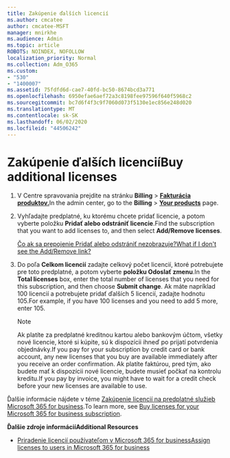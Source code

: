 ```yaml
---
title: Zakúpenie ďalších licencií
ms.author: cmcatee
author: cmcatee-MSFT
manager: mnirkhe
ms.audience: Admin
ms.topic: article
ROBOTS: NOINDEX, NOFOLLOW
localization_priority: Normal
ms.collection: Adm_O365
ms.custom:
- "530"
- "1400007"
ms.assetid: 75fdfd6d-cae7-40fd-bc50-8674bcd3a771
ms.openlocfilehash: 6950efae6aef72a3c8198fee97596f640f5968c2
ms.sourcegitcommit: bc7d6f4f3c9f7060d073f5130e1ec856e248d020
ms.translationtype: MT
ms.contentlocale: sk-SK
ms.lasthandoff: 06/02/2020
ms.locfileid: "44506242"
---
```

# <a name="buy-additional-licenses"></a><span data-ttu-id="17c07-102">Zakúpenie ďalších licencií</span><span class="sxs-lookup"><span data-stu-id="17c07-102">Buy additional licenses</span></span>

1. <span data-ttu-id="17c07-103">V Centre spravovania prejdite na stránku **Billing** \> **[Fakturácia produktov.](https://go.microsoft.com/fwlink/p/?linkid=842054)**</span><span class="sxs-lookup"><span data-stu-id="17c07-103">In the admin center, go to the **Billing** \> **[Your products](https://go.microsoft.com/fwlink/p/?linkid=842054)** page.</span></span>

2. <span data-ttu-id="17c07-104">Vyhľadajte predplatné, ku ktorému chcete pridať licencie, a potom vyberte položku **Pridať alebo odstrániť licencie**.</span><span class="sxs-lookup"><span data-stu-id="17c07-104">Find the subscription that you want to add licenses to, and then select **Add/Remove licenses**.</span></span>

    [<span data-ttu-id="17c07-105">Čo ak sa prepojenie Pridať alebo odstrániť nezobrazuje?</span><span class="sxs-lookup"><span data-stu-id="17c07-105">What if I don't see the Add/Remove link?</span></span>](https://docs.microsoft.com/microsoft-365/commerce/licenses/buy-licenses)

3. <span data-ttu-id="17c07-106">Do poľa **Celkom licencií** zadajte celkový počet licencií, ktoré potrebujete pre toto predplatné, a potom vyberte **položku Odoslať zmenu**.</span><span class="sxs-lookup"><span data-stu-id="17c07-106">In the **Total licenses** box, enter the total number of licenses that you need for this subscription, and then choose **Submit change**.</span></span> <span data-ttu-id="17c07-107">Ak máte napríklad 100 licencií a potrebujete pridať ďalších 5 licencií, zadajte hodnotu 105.</span><span class="sxs-lookup"><span data-stu-id="17c07-107">For example, if you have 100 licenses and you need to add 5 more, enter 105.</span></span>

    > [!NOTE]
    > <span data-ttu-id="17c07-108">Ak platíte za predplatné kreditnou kartou alebo bankovým účtom, všetky nové licencie, ktoré si kúpite, sú k dispozícii ihneď po prijatí potvrdenia objednávky.</span><span class="sxs-lookup"><span data-stu-id="17c07-108">If you pay for your subscription by credit card or bank account, any new licenses that you buy are available immediately after you receive an order confirmation.</span></span> <span data-ttu-id="17c07-109">Ak platíte faktúrou, pred tým, ako budete mať k dispozícii nové licencie, budete musieť počkať na kontrolu kreditu.</span><span class="sxs-lookup"><span data-stu-id="17c07-109">If you pay by invoice, you might have to wait for a credit check before your new licenses are available to use.</span></span>

<span data-ttu-id="17c07-110">Ďalšie informácie nájdete v téme [Zakúpenie licencií na predplatné služieb Microsoft 365 for business](https://docs.microsoft.com/microsoft-365/commerce/licenses/buy-licenses).</span><span class="sxs-lookup"><span data-stu-id="17c07-110">To learn more, see [Buy licenses for your Microsoft 365 for business subscription](https://docs.microsoft.com/microsoft-365/commerce/licenses/buy-licenses).</span></span>  

<span data-ttu-id="17c07-111">**Ďalšie zdroje informácií**</span><span class="sxs-lookup"><span data-stu-id="17c07-111">**Additional Resources**</span></span>

- [<span data-ttu-id="17c07-112">Priradenie licencií používateľom v Microsoft 365 for business</span><span class="sxs-lookup"><span data-stu-id="17c07-112">Assign licenses to users in Microsoft 365 for business</span></span>](https://docs.microsoft.com/microsoft-365/admin/add-users/add-users)